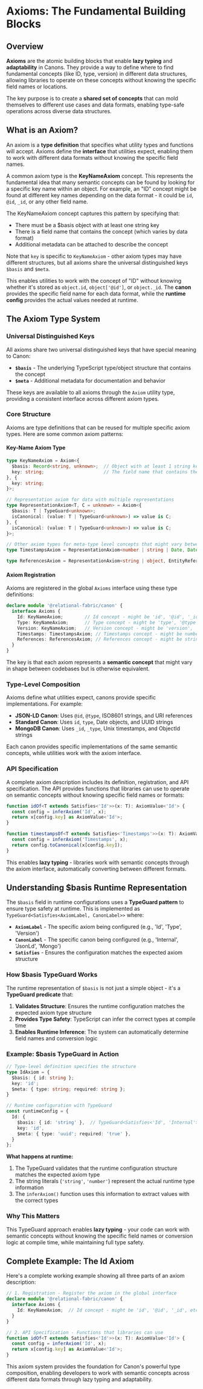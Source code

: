 # Axioms: The Fundamental Building Blocks

## Overview

**Axioms** are the atomic building blocks that enable **lazy typing** and **adaptability** in Canons. They provide a way to define where to find fundamental concepts (like ID, type, version) in different data structures, allowing libraries to operate on these concepts without knowing the specific field names or locations.

The key purpose is to create a **shared set of concepts** that can mold themselves to different use cases and data formats, enabling type-safe operations across diverse data structures.

## What is an Axiom?

An axiom is a **type definition** that specifies what utility types and functions will accept. Axioms define the **interface** that utilities expect, enabling them to work with different data formats without knowing the specific field names.

A common axiom type is the **KeyNameAxiom** concept. This represents the fundamental idea that many semantic concepts can be found by looking for a specific key name within an object. For example, an "ID" concept might be found at different key names depending on the data format - it could be `id`, `@id`, `_id`, or any other field name.

The KeyNameAxiom concept captures this pattern by specifying that:
- There must be a $basis object with at least one string key
- There is a field name that contains the concept (which varies by data format)
- Additional metadata can be attached to describe the concept

Note that `key` is specific to `KeyNameAxiom` - other axiom types may have different structures, but all axioms share the universal distinguished keys `$basis` and `$meta`.

This enables utilities to work with the concept of "ID" without knowing whether it's stored as `object.id`, `object['@id']`, or `object._id`. The **canon** provides the specific field name for each data format, while the **runtime config** provides the actual values needed at runtime.

## The Axiom Type System

### Universal Distinguished Keys

All axioms share two universal distinguished keys that have special meaning to Canon:

- **`$basis`** - The underlying TypeScript type/object structure that contains the concept
- **`$meta`** - Additional metadata for documentation and behavior

These keys are available to all axioms through the `Axiom` utility type, providing a consistent interface across different axiom types.

### Core Structure

Axioms are type definitions that can be reused for multiple specific axiom types. Here are some common axiom patterns:

#### Key-Name Axiom Type
```typescript
type KeyNameAxiom = Axiom<{
  $basis: Record<string, unknown>;  // Object with at least 1 string key
  key: string;                      // The field name that contains the concept
}, {
  key: string;
}>;

// Representation axiom for data with multiple representations
type RepresentationAxiom<T, C = unknown> = Axiom<{
  $basis: T | TypeGuard<unknown>;
  isCanonical: (value: T | TypeGuard<unknown>) => value is C;
}, {
  isCanonical: (value: T | TypeGuard<unknown>) => value is C;
}>;

// Other axiom types for meta-type level concepts that might vary between codebases
type TimestampsAxiom = RepresentationAxiom<number | string | Date, Date>;

type ReferencesAxiom = RepresentationAxiom<string | object, EntityReference<string, unknown>>;
```

#### Axiom Registration
Axioms are registered in the global `Axioms` interface using these type definitions:

```typescript
declare module '@relational-fabric/canon' {
  interface Axioms {
    Id: KeyNameAxiom;        // Id concept - might be 'id', '@id', '_id', etc.
    Type: KeyNameAxiom;      // Type concept - might be 'type', '@type', '_type', etc.
    Version: KeyNameAxiom;   // Version concept - might be 'version', 'v', 'rev', etc.
    Timestamps: TimestampsAxiom; // Timestamps concept - might be number, string, Date, etc.
    References: ReferencesAxiom; // References concept - might be string, object, array, etc.
  }
}
```

The key is that each axiom represents a **semantic concept** that might vary in shape between codebases but is otherwise equivalent.

### Type-Level Composition

Axioms define what utilities expect, canons provide specific implementations. For example:

- **JSON-LD Canon**: Uses `@id`, `@type`, ISO8601 strings, and URI references
- **Standard Canon**: Uses `id`, `type`, Date objects, and UUID strings  
- **MongoDB Canon**: Uses `_id`, `_type`, Unix timestamps, and ObjectId strings

Each canon provides specific implementations of the same semantic concepts, while utilities work with the axiom interface.

### API Specification

A complete axiom description includes its definition, registration, and API specification. The API provides functions that libraries can use to operate on semantic concepts without knowing specific field names or formats:

```typescript
function idOf<T extends Satisfies<'Id'>>(x: T): AxiomValue<'Id'> {
  const config = inferAxiom('Id', x);
  return x[config.key] as AxiomValue<'Id'>;
}

function timestampsOf<T extends Satisfies<'Timestamps'>>(x: T): AxiomValue<'Timestamps'> {
  const config = inferAxiom('Timestamps', x);
  return config.toCanonical(x[config.key]);
}
```

This enables **lazy typing** - libraries work with semantic concepts through the axiom interface, automatically converting between different formats.

## Understanding $basis Runtime Representation

The `$basis` field in runtime configurations uses a **TypeGuard pattern** to ensure type safety at runtime. This is implemented as `TypeGuard<Satisfies<AxiomLabel, CanonLabel>>` where:

- **`AxiomLabel`** - The specific axiom being configured (e.g., 'Id', 'Type', 'Version')
- **`CanonLabel`** - The specific canon being configured (e.g., 'Internal', 'JsonLd', 'Mongo')
- **`Satisfies`** - Ensures the configuration matches the expected axiom structure

### How $basis TypeGuard Works

The runtime representation of `$basis` is not just a simple object - it's a **TypeGuard predicate** that:

1. **Validates Structure**: Ensures the runtime configuration matches the expected axiom type structure
2. **Provides Type Safety**: TypeScript can infer the correct types at compile time
3. **Enables Runtime Inference**: The system can automatically determine field names and conversion logic

### Example: $basis TypeGuard in Action

```typescript
// Type-level definition specifies the structure
type IdAxiom = {
  $basis: { id: string };
  key: 'id';
  $meta: { type: string; required: string };
}

// Runtime configuration with TypeGuard
const runtimeConfig = {
  Id: {
    $basis: { id: 'string' },  // TypeGuard<Satisfies<'Id', 'Internal'>>
    key: 'id',
    $meta: { type: 'uuid'; required: 'true' },
  }
};
```

**What happens at runtime:**
1. The TypeGuard validates that the runtime configuration structure matches the expected axiom type
2. The string literals (`'string'`, `'number'`) represent the actual runtime type information
3. The `inferAxiom()` function uses this information to extract values with the correct types

### Why This Matters

This TypeGuard approach enables **lazy typing** - your code can work with semantic concepts without knowing the specific field names or conversion logic at compile time, while maintaining full type safety.

## Complete Example: The Id Axiom

Here's a complete working example showing all three parts of an axiom description:

```typescript
// 1. Registration - Register the axiom in the global interface
declare module '@relational-fabric/canon' {
  interface Axioms {
    Id: KeyNameAxiom;  // Id concept - might be 'id', '@id', '_id', etc.
  }
}

// 2. API Specification - Functions that libraries can use
function idOf<T extends Satisfies<'Id'>>(x: T): AxiomValue<'Id'> {
  const config = inferAxiom('Id', x);
  return x[config.key] as AxiomValue<'Id'>;
}
```

This axiom system provides the foundation for Canon's powerful type composition, enabling developers to work with semantic concepts across different data formats through lazy typing and adaptability.